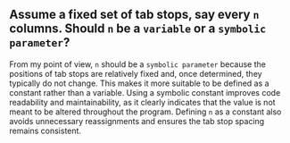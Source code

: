 ## Assume a fixed set of tab stops, say every `n` columns. Should `n` be a `variable` or a `symbolic parameter`?
From my point of view, `n` should be a `symbolic parameter` because the positions of tab stops are relatively fixed and, once determined, they typically do not change. This makes it more suitable to be defined as a constant rather than a variable. Using a symbolic constant improves code readability and maintainability, as it clearly indicates that the value is not meant to be altered throughout the program. Defining `n` as a constant also avoids unnecessary reassignments and ensures the tab stop spacing remains consistent.